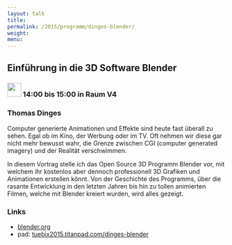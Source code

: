 ```yaml
---
layout: talk
title:
permalink: /2015/programm/dinges-blender/
weight: 
menu:
---
```

## Einführung&nbsp;in&nbsp;die&nbsp;3D&nbsp;Software&nbsp;Blender

### <img height = "32" src="../../../images/talk.svg"> 14:00 bis 15:00 in Raum V4

### Thomas&nbsp;Dinges

Computer generierte Animationen und Effekte sind heute fast überall zu sehen. Egal ob im Kino, der Werbung oder im TV. Oft nehmen wir diese gar nicht mehr bewusst wahr,
die Grenze zwischen CGI (computer generated imagery) und der Realität verschwimmen.

In diesem Vortrag stelle ich das Open Source 3D Programm Blender vor, mit welchem ihr kostenlos aber dennoch professionell 3D Grafiken und Animationen erstellen könnt. Von der Geschichte des Programms, über die rasante Entwicklung in den letzten Jahren bis hin zu tollen animierten Filmen, welche mit Blender kreiert wurden, wird alles gezeigt.

### Links

- <a href="http://www.blender.org" target="_blank">blender.org</a>
- pad: <a href="https://tuebix2015.titanpad.com/dinges-blender" target="_blank">tuebix2015.titanpad.com/dinges-blender</a>
